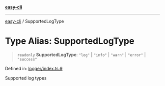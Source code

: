 [**easy-cli**](../README.md)

***

[easy-cli](../globals.md) / SupportedLogType

# Type Alias: SupportedLogType

> `readonly` **SupportedLogType**: `"log"` \| `"info"` \| `"warn"` \| `"error"` \| `"success"`

Defined in: [logger/index.ts:9](https://github.com/patrickeaton/easy-cli/blob/74d97c3fa8c354b7b3193533a1494ff778ae7a99/src/logger/index.ts#L9)

Supported log types
